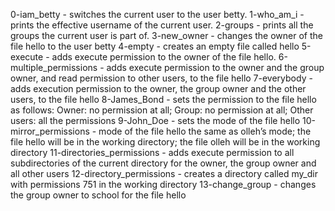 0-iam_betty - switches the current user to the user betty.
1-who_am_i - prints the effective username of the current user.
2-groups -  prints all the groups the current user is part of.
3-new_owner - changes the owner of the file hello to the user betty
4-empty - creates an empty file called hello
5-execute -  adds execute permission to the owner of the file hello.
6-multiple_permissions - adds execute permission to the owner and the group owner, and read permission to other users, to the file hello
7-everybody - adds execution permission to the owner, the group owner and the other users, to the file hello
8-James_Bond - sets the permission to the file hello as follows: Owner: no permission at all; Group: no permission at all; Other users: all the permissions
9-John_Doe - sets the mode of the file hello
10-mirror_permissions -  mode of the file hello the same as olleh’s mode; the file hello will be in the working directory; the file olleh will be in the working directory
11-directories_permissions -  adds execute permission to all subdirectories of the current directory for the owner, the group owner and all other users
12-directory_permissions - creates a directory called my_dir with permissions 751 in the working directory
13-change_group - changes the group owner to school for the file hello
